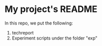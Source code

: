 # My project's README
In this repo, we put the following:
1. techreport
2. Experiment scripts under the folder "exp"
